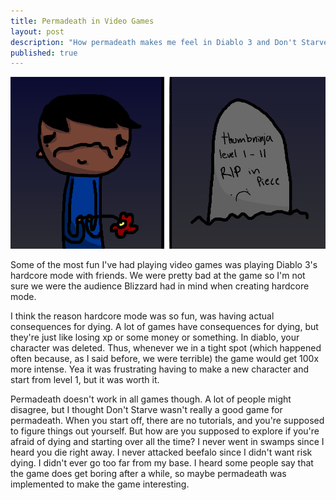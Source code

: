 ```yaml
---
title: Permadeath in Video Games
layout: post
description: "How permadeath makes me feel in Diablo 3 and Don't Starve."
published: true
---
```


![Amazing Illustration by Karthik Bala](/images/permadeath.png)



Some of the most fun I've had playing video games was playing Diablo 3's hardcore mode with friends.  We were pretty bad at the game so I'm not sure we were the audience Blizzard had in mind when creating hardcore mode.  

I think the reason hardcore mode was so fun, was having actual consequences for dying.  A lot of games have consequences for dying, but they're just like losing xp or some money or something.  In diablo, your character was deleted.  Thus, whenever we in a tight spot (which happened often because, as I said before, we were terrible) the game would get 100x more intense.  Yea it was frustrating having to make a new character and start from level 1, but it was worth it.  




Permadeath doesn't work in all games though.  A lot of people might disagree, but I thought Don't Starve wasn't really a good game for permadeath.  When you start off, there are no tutorials, and you're supposed to figure things out yourself.  But how are you supposed to explore if you're afraid of dying and starting over all the time?  I never went in swamps since I heard you die right away.  I never attacked beefalo since I didn't want risk dying.  I didn't ever go too far from my base.  I heard some people say that the game does get boring after a while, so maybe permadeath was implemented to make the game interesting.